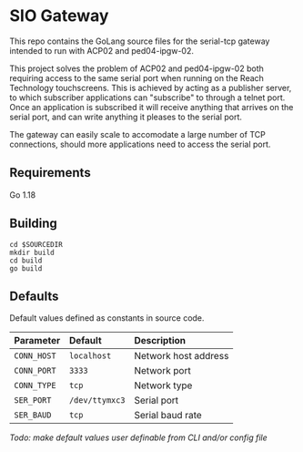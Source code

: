 # SIO Gateway
This repo contains the GoLang source files for the serial-tcp gateway intended to run with ACP02 and ped04-ipgw-02.

This project solves the problem of ACP02 and ped04-ipgw-02 both requiring access to the same serial port when running on the Reach Technology touchscreens.
This is achieved by acting as a publisher server, to which subscriber applications can "subscribe" to through a telnet port.
Once an application is subscribed it will receive anything that arrives on the serial port, and can write anything it pleases to the serial port.

The gateway can easily scale to accomodate a large number of TCP connections, should more applications need to access the serial port.

## Requirements
Go 1.18

## Building
```
cd $SOURCEDIR
mkdir build
cd build
go build
```

## Defaults
Default values defined as constants in source code.

| Parameter   | Default        | Description                |
| :--------   | :------------- | :------------------------- |
| `CONN_HOST` | `localhost`    | Network host address       |
| `CONN_PORT` | `3333`         | Network port               |
| `CONN_TYPE` | `tcp`          | Network type               |
| `SER_PORT`  | `/dev/ttymxc3` | Serial port                |
| `SER_BAUD`  | `tcp`          | Serial baud rate           |

*Todo: make default values user definable from CLI and/or config file*  
